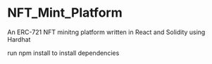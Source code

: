 # NFT_Mint_Platform
An ERC-721 NFT minitng platform written in React and Solidity using Hardhat 


run npm install to install dependencies 
